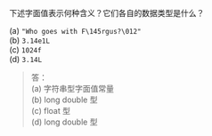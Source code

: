 下述字面值表示何种含义？它们各自的数据类型是什么？

(a) `"Who goes with F\145rgus?\012"`  
(b) `3.14e1L`  
(c) `1024f`  
(d) `3.14L`

> 答：  
> (a) 字符串型字面值常量  
> (b) long double 型  
> (c) float 型  
> (d) long double 型
